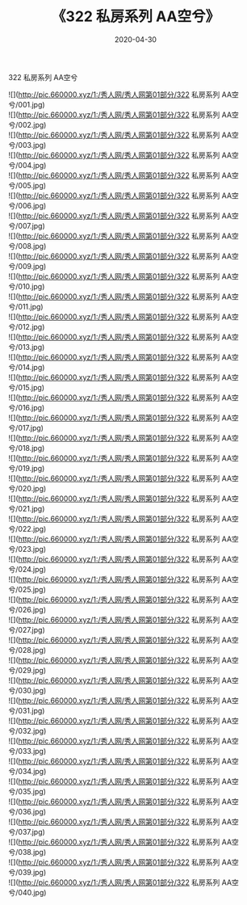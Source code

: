 ﻿---
layout: post
title:  《322 私房系列 AA空兮》
date:   2020-04-30
img: http://pic.660000.xyz/1:/秀人网/秀人网第01部分/322 私房系列 AA空兮/000.jpg
categories: [美女, 清纯, 唯美]
---

322 私房系列 AA空兮

  ![](http://pic.660000.xyz/1:/秀人网/秀人网第01部分/322 私房系列 AA空兮/001.jpg) <br> ![](http://pic.660000.xyz/1:/秀人网/秀人网第01部分/322 私房系列 AA空兮/002.jpg) <br> ![](http://pic.660000.xyz/1:/秀人网/秀人网第01部分/322 私房系列 AA空兮/003.jpg) <br> ![](http://pic.660000.xyz/1:/秀人网/秀人网第01部分/322 私房系列 AA空兮/004.jpg) <br> ![](http://pic.660000.xyz/1:/秀人网/秀人网第01部分/322 私房系列 AA空兮/005.jpg) <br> ![](http://pic.660000.xyz/1:/秀人网/秀人网第01部分/322 私房系列 AA空兮/006.jpg) <br> ![](http://pic.660000.xyz/1:/秀人网/秀人网第01部分/322 私房系列 AA空兮/007.jpg) <br> ![](http://pic.660000.xyz/1:/秀人网/秀人网第01部分/322 私房系列 AA空兮/008.jpg) <br> ![](http://pic.660000.xyz/1:/秀人网/秀人网第01部分/322 私房系列 AA空兮/009.jpg) <br> ![](http://pic.660000.xyz/1:/秀人网/秀人网第01部分/322 私房系列 AA空兮/010.jpg) <br> ![](http://pic.660000.xyz/1:/秀人网/秀人网第01部分/322 私房系列 AA空兮/011.jpg) <br> ![](http://pic.660000.xyz/1:/秀人网/秀人网第01部分/322 私房系列 AA空兮/012.jpg) <br> ![](http://pic.660000.xyz/1:/秀人网/秀人网第01部分/322 私房系列 AA空兮/013.jpg) <br> ![](http://pic.660000.xyz/1:/秀人网/秀人网第01部分/322 私房系列 AA空兮/014.jpg) <br> ![](http://pic.660000.xyz/1:/秀人网/秀人网第01部分/322 私房系列 AA空兮/015.jpg) <br> ![](http://pic.660000.xyz/1:/秀人网/秀人网第01部分/322 私房系列 AA空兮/016.jpg) <br> ![](http://pic.660000.xyz/1:/秀人网/秀人网第01部分/322 私房系列 AA空兮/017.jpg) <br> ![](http://pic.660000.xyz/1:/秀人网/秀人网第01部分/322 私房系列 AA空兮/018.jpg) <br> ![](http://pic.660000.xyz/1:/秀人网/秀人网第01部分/322 私房系列 AA空兮/019.jpg) <br> ![](http://pic.660000.xyz/1:/秀人网/秀人网第01部分/322 私房系列 AA空兮/020.jpg) <br> ![](http://pic.660000.xyz/1:/秀人网/秀人网第01部分/322 私房系列 AA空兮/021.jpg) <br> ![](http://pic.660000.xyz/1:/秀人网/秀人网第01部分/322 私房系列 AA空兮/022.jpg) <br> ![](http://pic.660000.xyz/1:/秀人网/秀人网第01部分/322 私房系列 AA空兮/023.jpg) <br> ![](http://pic.660000.xyz/1:/秀人网/秀人网第01部分/322 私房系列 AA空兮/024.jpg) <br> ![](http://pic.660000.xyz/1:/秀人网/秀人网第01部分/322 私房系列 AA空兮/025.jpg) <br> ![](http://pic.660000.xyz/1:/秀人网/秀人网第01部分/322 私房系列 AA空兮/026.jpg) <br> ![](http://pic.660000.xyz/1:/秀人网/秀人网第01部分/322 私房系列 AA空兮/027.jpg) <br> ![](http://pic.660000.xyz/1:/秀人网/秀人网第01部分/322 私房系列 AA空兮/028.jpg) <br> ![](http://pic.660000.xyz/1:/秀人网/秀人网第01部分/322 私房系列 AA空兮/029.jpg) <br> ![](http://pic.660000.xyz/1:/秀人网/秀人网第01部分/322 私房系列 AA空兮/030.jpg) <br> ![](http://pic.660000.xyz/1:/秀人网/秀人网第01部分/322 私房系列 AA空兮/031.jpg) <br> ![](http://pic.660000.xyz/1:/秀人网/秀人网第01部分/322 私房系列 AA空兮/032.jpg) <br> ![](http://pic.660000.xyz/1:/秀人网/秀人网第01部分/322 私房系列 AA空兮/033.jpg) <br> ![](http://pic.660000.xyz/1:/秀人网/秀人网第01部分/322 私房系列 AA空兮/034.jpg) <br> ![](http://pic.660000.xyz/1:/秀人网/秀人网第01部分/322 私房系列 AA空兮/035.jpg) <br> ![](http://pic.660000.xyz/1:/秀人网/秀人网第01部分/322 私房系列 AA空兮/036.jpg) <br> ![](http://pic.660000.xyz/1:/秀人网/秀人网第01部分/322 私房系列 AA空兮/037.jpg) <br> ![](http://pic.660000.xyz/1:/秀人网/秀人网第01部分/322 私房系列 AA空兮/038.jpg) <br> ![](http://pic.660000.xyz/1:/秀人网/秀人网第01部分/322 私房系列 AA空兮/039.jpg) <br> ![](http://pic.660000.xyz/1:/秀人网/秀人网第01部分/322 私房系列 AA空兮/040.jpg) <br>